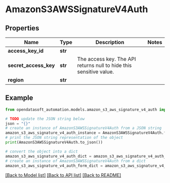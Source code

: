 # AmazonS3AWSSignatureV4Auth


## Properties

Name | Type | Description | Notes
------------ | ------------- | ------------- | -------------
**access_key_id** | **str** |  | 
**secret_access_key** | **str** | The access key. The API returns null to hide this sensitive value. | 
**region** | **str** |  | 

## Example

```python
from opendatasoft_automation.models.amazon_s3_aws_signature_v4_auth import AmazonS3AWSSignatureV4Auth

# TODO update the JSON string below
json = "{}"
# create an instance of AmazonS3AWSSignatureV4Auth from a JSON string
amazon_s3_aws_signature_v4_auth_instance = AmazonS3AWSSignatureV4Auth.from_json(json)
# print the JSON string representation of the object
print(AmazonS3AWSSignatureV4Auth.to_json())

# convert the object into a dict
amazon_s3_aws_signature_v4_auth_dict = amazon_s3_aws_signature_v4_auth_instance.to_dict()
# create an instance of AmazonS3AWSSignatureV4Auth from a dict
amazon_s3_aws_signature_v4_auth_form_dict = amazon_s3_aws_signature_v4_auth.from_dict(amazon_s3_aws_signature_v4_auth_dict)
```
[[Back to Model list]](../README.md#documentation-for-models) [[Back to API list]](../README.md#documentation-for-api-endpoints) [[Back to README]](../README.md)


